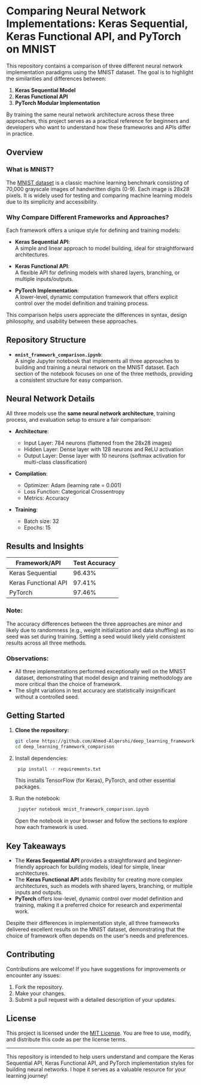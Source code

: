 # Comparing Neural Network Implementations: Keras Sequential, Keras Functional API, and PyTorch on MNIST

This repository contains a comparison of three different neural network implementation paradigms using the MNIST dataset. The goal is to highlight the similarities and differences between:

1. **Keras Sequential Model**
2. **Keras Functional API**
3. **PyTorch Modular Implementation**

By training the same neural network architecture across these three approaches, this project serves as a practical reference for beginners and developers who want to understand how these frameworks and APIs differ in practice.

## Overview

### What is MNIST?
The [MNIST dataset](http://yann.lecun.com/exdb/mnist/) is a classic machine learning benchmark consisting of 70,000 grayscale images of handwritten digits (0-9). Each image is 28x28 pixels. It is widely used for testing and comparing machine learning models due to its simplicity and accessibility.

### Why Compare Different Frameworks and Approaches?
Each framework offers a unique style for defining and training models:

- **Keras Sequential API**:  
  A simple and linear approach to model building, ideal for straightforward architectures.
  
- **Keras Functional API**:  
  A flexible API for defining models with shared layers, branching, or multiple inputs/outputs.
  
- **PyTorch Implementation**:  
  A lower-level, dynamic computation framework that offers explicit control over the model definition and training process.

This comparison helps users appreciate the differences in syntax, design philosophy, and usability between these approaches.

## Repository Structure

- **`mnist_framework_comparison.ipynb`**:  
  A single Jupyter notebook that implements all three approaches to building and training a neural network on the MNIST dataset. Each section of the notebook focuses on one of the three methods, providing a consistent structure for easy comparison.

## Neural Network Details

All three models use the **same neural network architecture**, training process, and evaluation setup to ensure a fair comparison:

- **Architecture**:
  - Input Layer: 784 neurons (flattened from the 28x28 images)
  - Hidden Layer: Dense layer with 128 neurons and ReLU activation
  - Output Layer: Dense layer with 10 neurons (softmax activation for multi-class classification)
  
- **Compilation**:
  - Optimizer: Adam (learning rate = 0.001)
  - Loss Function: Categorical Crossentropy
  - Metrics: Accuracy
  
- **Training**:
  - Batch size: 32
  - Epochs: 15

## Results and Insights

| Framework/API       | Test Accuracy |  
|----------------------|---------------|  
| Keras Sequential     | 96.43%        |  
| Keras Functional API | 97.41%        |  
| PyTorch              | 97.46%        |  

### Note:
The accuracy differences between the three approaches are minor and likely due to randomness (e.g., weight initialization and data shuffling) as no seed was set during training. Setting a seed would likely yield consistent results across all three methods.

### Observations:
- All three implementations performed exceptionally well on the MNIST dataset, demonstrating that model design and training methodology are more critical than the choice of framework.
- The slight variations in test accuracy are statistically insignificant without a controlled seed.

## Getting Started

1. **Clone the repository:**
   ```bash
   git clone https://github.com/Ahmed-Alqershi/deep_learning_framework_comparison.git
   cd deep_learning_framework_comparison
   ```

2. Install dependencies:
   ```bash
    pip install -r requirements.txt
   ```
     This installs TensorFlow (for Keras), PyTorch, and other essential packages.

3. Run the notebook:
   ```bash
    jupyter notebook mnist_framework_comparison.ipynb
   ```
     Open the notebook in your browser and follow the sections to explore how each framework is used.

## Key Takeaways

- The **Keras Sequential API** provides a straightforward and beginner-friendly approach for building models, ideal for simple, linear architectures.
- The **Keras Functional API** adds flexibility for creating more complex architectures, such as models with shared layers, branching, or multiple inputs and outputs.
- **PyTorch** offers low-level, dynamic control over model definition and training, making it a preferred choice for research and experimental work.

Despite their differences in implementation style, all three frameworks delivered excellent results on the MNIST dataset, demonstrating that the choice of framework often depends on the user's needs and preferences.

## Contributing

Contributions are welcome! If you have suggestions for improvements or encounter any issues:

1. Fork the repository.
2. Make your changes.
3. Submit a pull request with a detailed description of your updates.

## License

This project is licensed under the [MIT License](https://opensource.org/license/mit). You are free to use, modify, and distribute this code as per the license terms.

---

This repository is intended to help users understand and compare the Keras Sequential API, Keras Functional API, and PyTorch implementation styles for building neural networks. I hope it serves as a valuable resource for your learning journey!


